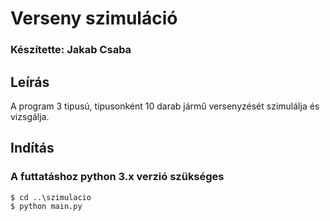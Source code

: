 # Verseny szimuláció

### Készítette: Jakab Csaba

## Leírás
A program 3 tipusú, tipusonként 10 darab jármű versenyzését szimulálja és vizsgálja.

## Indítás
### A futtatáshoz python 3.x verzió szükséges
```
$ cd ..\szimulacio
$ python main.py
```
